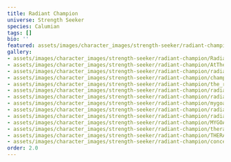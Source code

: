 ```yaml
---
title: Radiant Champion
universe: Strength Seeker
species: Calumian
tags: []
bio: ''
featured: assets/images/character_images/strength-seeker/radiant-champion/Radiant_champion.png
gallery:
- assets/images/character_images/strength-seeker/radiant-champion/Radiant_champion.png
- assets/images/character_images/strength-seeker/radiant-champion/AtTheTop.png
- assets/images/character_images/strength-seeker/radiant-champion/radiant_bath.png
- assets/images/character_images/strength-seeker/radiant-champion/champ_vs_ksalir.png
- assets/images/character_images/strength-seeker/radiant-champion/the_radiant_chill.png
- assets/images/character_images/strength-seeker/radiant-champion/radiant_chapion_slash.png
- assets/images/character_images/strength-seeker/radiant-champion/radiantchampionvscuteandfunny.png
- assets/images/character_images/strength-seeker/radiant-champion/mygoatman.png
- assets/images/character_images/strength-seeker/radiant-champion/radiant_chapmion_Fuzzy.png
- assets/images/character_images/strength-seeker/radiant-champion/radiant_failure.png
- assets/images/character_images/strength-seeker/radiant-champion/MYGOAT.png
- assets/images/character_images/strength-seeker/radiant-champion/theradianthero.png
- assets/images/character_images/strength-seeker/radiant-champion/THERADIANTGOAT.png
- assets/images/character_images/strength-seeker/radiant-champion/concept_hero.png
order: 2.0
---
```



